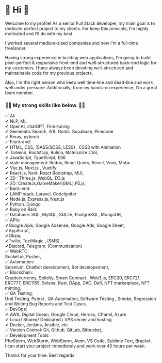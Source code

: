 <h1>👋 Hi 👏</h1>
Welcome to my profile!
As a senior Full Stack developer, my main goal is to dedicate perfect project to my clients. For keep this principle, I'm highly motivated and I'll do with my best.

I worked several medium-sized companies and now I'm a full-time freelancer.

Having strong experience in building web applications, I'm going to build pixel-perfect & responsive front-end and well-structured back-end logic for my customers.
I have always been devoting well-structured and maintainable code for my previous projects.

Also, I'm the right person who keep well time-line and dead-line and work well under pressure. Additionally, from my hands-on experience, I'm a great team member.

<h3>👀👀 My strong skills like below. 👀👀</h3>

✅ AI:<br/>
✔ NLP, ML<br/>
✔ OpenAI, chatGPT, Fine-tuning<br/>
✔ Semenatic Search, IVR, Gorila, Supabase, Pinecone<br/>
✔ Keras, pytorch<br/>
✅ Front-end:<br/>
✔ HTML, CSS, (SASS/SCSS, LESS) , CSS3 with Animation<br/>
✔ Tailwind, Bootstrap, Bulma, Materialize CSS,<br/>
✔ JavaScript, TypeScript, ES6<br/>
✔ state management: Redux, React Query, Recoil, Vuex, Mobx<br/>
✔ Vue.js, Nuxt.js , Vuetify<br/>
✔ React.js, Next, React Bootstrap, MUI,<br/>
✔ 3D : Three.js ,WebGL, D3.js<br/>
✔ 2D: CreateJs,GameMaker(GML),P5.js,<br/>
✅ Back-end:<br/>
✔ LAMP stack, Laravel, CodeIgniter<br/>
✔ Node.js, Express.js, Nest.js<br/>
✔ Python. Django<br/>
✔ Ruby on Rails<br/>
✅ Database: SQL, MySQL, SQLite, PostgreSQL, MongoDB,<br/>
✅ APIs:<br/>
✔Google Apis, Google Adsense, Google Ads, Google Sheet,<br/>
✔AppScript,<br/>
✔Okata,<br/>
✔Twilio, TextMagic , (SMS)<br/>
✔Discord, Telegram, (Communication)<br/>
✅ WebRTC:<br/>
Socket.io, Pusher,<br/>
✅ Automation:<br/>
Selenium, Chatbot development, Bot developement,<br/>
✅ Blockchain:<br/>
Cryptocurrency, Solidity, Smart Contract , Web3.js, ERC20, ERC721, ERC777, ERC1155, Solana, Rust, DApp, DAO, Defi, NFT marketplace, NFT minting,<br/>
✅ QA Testing:<br/>
Unit Testing, Pytest , QA Automation, Software Testing , Smoke, Regression and Writing Bug Reports and Test Cases.<br/>
✅ DevOps:<br/>
✔ AWS, Digital Ocean, Google Cloud, Heroku, CPanel, Azure<br/>
✔ Linux/ Shared/ Dedicated / VPS server and hosting<br/>
✔ Docker, Jenkins, Ansible, etc.<br/>
✅ Version Control: Git, Github, GitLab, Bitbucket,<br/>
✅ Development Tools:<br/>
PhpStorm, WebStorm, WebStorm, Atom, VS Code, Sublime Text, Bracket.<br/>
I can start your project immediately and work over 40 hours per week.<br/>

Thanks for your time. Best regards.
